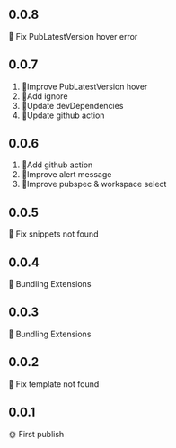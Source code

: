 ## 0.0.8

🔧 Fix PubLatestVersion hover error

## 0.0.7

1. 📖Improve PubLatestVersion hover
2. 📖Add ignore
3. 📖Update devDependencies
4. 📖Update github action

## 0.0.6

1. 📖Add github action
2. 📖Improve alert message
3. 📖Improve pubspec & workspace select

## 0.0.5

🔧 Fix snippets not found

## 0.0.4

📖 Bundling Extensions

## 0.0.3

📖 Bundling Extensions

## 0.0.2

🔧 Fix template not found

## 0.0.1

🌞 First publish
